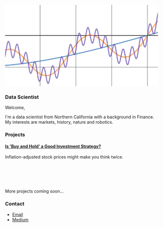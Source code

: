 ![](cos_curves.PNG)

### Data Scientist

Welcome,

I'm a data scientist from Northern California with a background in Finance. My interests are markets, history, nature and robotics.

### Projects

#### [Is 'Buy and Hold' a Good Investment Strategy?](project1)
Inflation-adjusted stock prices might make you think twice.

<br><br>
<br><br>

More projects coming soon...


### Contact
- [Email](mailto:carteri246gmail.com)
- [Medium](https://medium.com/@daniel_carter)
